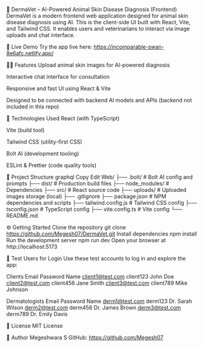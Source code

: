 🐾 DermaVet – AI-Powered Animal Skin Disease Diagnosis (Frontend)
DermaVet is a modern frontend web application designed for animal skin disease diagnosis using AI.
This is the client-side UI built with React, Vite, and Tailwind CSS. It enables users and veterinarians to interact via image uploads and chat interface.

🚀 Live Demo
Try the app live here:
https://incomparable-swan-8e6afc.netlify.app/

🧑‍💻 Features
Upload animal skin images for AI-powered diagnosis

Interactive chat interface for consultation

Responsive and fast UI using React & Vite

Designed to be connected with backend AI models and APIs (backend not included in this repo)

🔧 Technologies Used
React (with TypeScript)

Vite (build tool)

Tailwind CSS (utility-first CSS)

Bolt AI (development tooling)

ESLint & Prettier (code quality tools)

📂 Project Structure
graphql
Copy
Edit
Web/
├── .bolt/               # Bolt AI config and prompts
├── dist/                # Production build files
├── node_modules/        # Dependencies
├── src/                 # React source code
├── uploads/             # Uploaded images storage (local)
├── .gitignore
├── package.json         # NPM dependencies and scripts
├── tailwind.config.js   # Tailwind CSS config
├── tsconfig.json        # TypeScript config
├── vite.config.ts       # Vite config
└── README.md

⚙️ Getting Started
Clone the repository
git clone https://github.com/Megesh07/DermaVet.git
Install dependencies
npm install
Run the development server
npm run dev
Open your browser at http://localhost:5173

🧪 Test Users for Login
Use these test accounts to log in and explore the app:

Clients
Email	Password	Name
client1@test.com	client123	John Doe
client2@test.com	client456	Jane Smith
client3@test.com	client789	Mike Johnson

Dermatologists
Email	Password	Name
derm1@test.com	derm123	Dr. Sarah Wilson
derm2@test.com	derm456	Dr. James Brown
derm3@test.com	derm789	Dr. Emily Davis

📄 License
MIT License

👤 Author
Megeshwara S
GitHub: https://github.com/Megesh07

